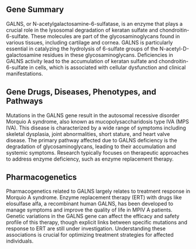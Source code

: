 ## Gene Summary
GALNS, or N-acetylgalactosamine-6-sulfatase, is an enzyme that plays a crucial role in the lysosomal degradation of keratan sulfate and chondroitin-6-sulfate. These molecules are part of the glycosaminoglycans found in various tissues, including cartilage and cornea. GALNS is particularly essential in catalyzing the hydrolysis of 6-sulfate groups of the N-acetyl-D-galactosamine residues in these glycosaminoglycans. Deficiencies in GALNS activity lead to the accumulation of keratan sulfate and chondroitin-6-sulfate in cells, which is associated with cellular dysfunction and clinical manifestations.

## Gene Drugs, Diseases, Phenotypes, and Pathways
Mutations in the GALNS gene result in the autosomal recessive disorder Morquio A syndrome, also known as mucopolysaccharidosis type IVA (MPS IVA). This disease is characterized by a wide range of symptoms including skeletal dysplasia, joint abnormalities, short stature, and heart valve disease. The primary pathway affected due to GALNS deficiency is the degradation of glycosaminoglycans, leading to their accumulation and systemic symptoms. Research typically focuses on therapeutic approaches to address enzyme deficiency, such as enzyme replacement therapy.

## Pharmacogenetics
Pharmacogenetics related to GALNS largely relates to treatment response in Morquio A syndrome. Enzyme replacement therapy (ERT) with drugs like elosulfase alfa, a recombinant human GALNS, has been developed to manage symptoms and improve the quality of life in MPIV A patients. Genetic variations in the GALNS gene can affect the efficacy and safety profile of this therapy, though explicit links between specific mutations and response to ERT are still under investigation. Understanding these associations is crucial for optimizing treatment strategies for affected individuals.